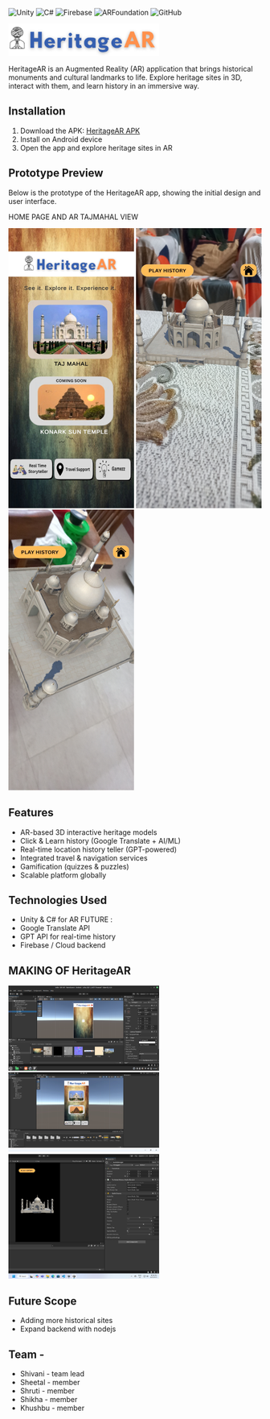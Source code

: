 ![Unity](https://img.shields.io/badge/Unity-2022.3+-black?logo=unity)
![C#](https://img.shields.io/badge/C%23-239120?logo=c-sharp&logoColor=white)
![Firebase](https://img.shields.io/badge/Firebase-FFCA28?logo=firebase&logoColor=black)
![ARFoundation](https://img.shields.io/badge/AR%20Foundation-0082FC?logo=unity&logoColor=white)
![GitHub](https://img.shields.io/badge/GitHub-100000?logo=github&logoColor=white)

<img src="HeritageAR-(2).png" alt="HeritageAR" width="300">

HeritageAR is an Augmented Reality (AR) application that brings historical monuments and cultural landmarks to life. Explore heritage sites in 3D, interact with them, and learn history in an immersive way.

## Installation
1. Download the APK: [HeritageAR APK](https://github.com/Shivani-sgh/heritageAR-SIH/releases/download/v1.0/heritageAR.apk)
2. Install on Android device
3. Open the app and explore heritage sites in AR

## Prototype Preview
Below is the prototype of the HeritageAR app, showing the initial design and user interface.

HOME PAGE AND AR TAJMAHAL VIEW
<p float="left">
  <img src="README_pictures/home.jpg" width="250" />
  <img src="README_pictures/AR-1.jpg" width="250" />
  <img src="README_pictures/AR-2.jpg" width="250" />
</p>

## Features
- AR-based 3D interactive heritage models
- Click & Learn history (Google Translate + AI/ML)
- Real-time location history teller (GPT-powered)
- Integrated travel & navigation services
- Gamification (quizzes & puzzles)
- Scalable platform globally

## Technologies Used
- Unity & C# for AR
FUTURE :
- Google Translate API
- GPT API for real-time history
- Firebase / Cloud backend

## MAKING OF HeritageAR
<p float="left">
  <img src="README_pictures/Making-1.png" alt="making1" width="300">
  <img src="README_pictures/Making-2.jpeg" alt="making1" width="300">
  <img src="README_pictures/Making-3.jpeg" alt="making1" width="300">
</p>

## Future Scope
- Adding more historical sites  
- Expand backend with nodejs 

## Team -
- Shivani - team lead
- Sheetal - member
- Shruti - member
- Shikha - member
- Khushbu - member